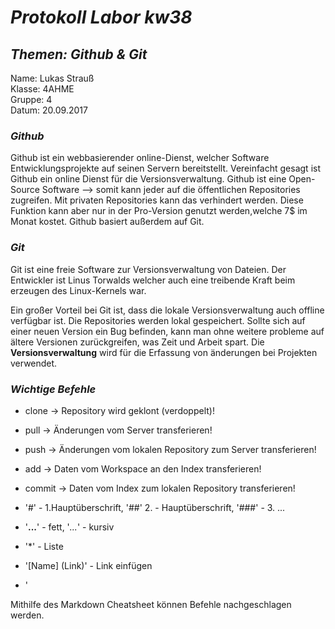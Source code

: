 
# *Protokoll Labor kw38*
## *Themen: Github & Git*

Name: Lukas Strauß    
Klasse: 4AHME    
Gruppe: 4  
Datum: 20.09.2017

### *Github*
Github ist ein webbasierender online-Dienst, welcher Software
Entwicklungsprojekte auf seinen Servern bereitstellt. Vereinfacht gesagt ist Github ein online Dienst 
für die Versionsverwaltung. Github ist eine Open-Source Software --> somit kann jeder auf die öffentlichen 
Repositories zugreifen. Mit privaten Repositories kann das verhindert werden. Diese Funktion kann aber
nur in der Pro-Version genutzt werden,welche 7$ im Monat kostet. Github basiert außerdem auf Git.

### *Git*
Git ist eine freie Software zur Versionsverwaltung von Dateien. Der Entwickler ist Linus Torwalds 
welcher auch eine treibende Kraft beim erzeugen des Linux-Kernels war.

Ein großer Vorteil bei Git ist, dass die lokale Versionsverwaltung auch offline verfügbar ist.
Die Repositories werden lokal gespeichert.
Sollte sich auf einer neuen Version ein Bug befinden, kann man ohne weitere probleme auf ältere
Versionen zurückgreifen, was Zeit und Arbeit spart.
Die **Versionsverwaltung** wird für die Erfassung von änderungen bei Projekten verwendet.

### *Wichtige Befehle*
* clone  -> Repository wird geklont (verdoppelt)!
* pull   -> Änderungen vom Server transferieren!
* push   -> Änderungen vom lokalen Repository zum Server transferieren!
* add    -> Daten vom Workspace an  den Index transferieren!
* commit -> Daten vom Index zum lokalen Repository transferieren!

* '#' - 1.Hauptüberschrift, '##' 2. - Hauptüberschrift, '###' - 3. ...
* '**...**' - fett, '*...*' - kursiv
* '*' - Liste
* '[Name] (Link)' - Link einfügen
* '

Mithilfe des Markdown Cheatsheet können Befehle nachgeschlagen werden.
